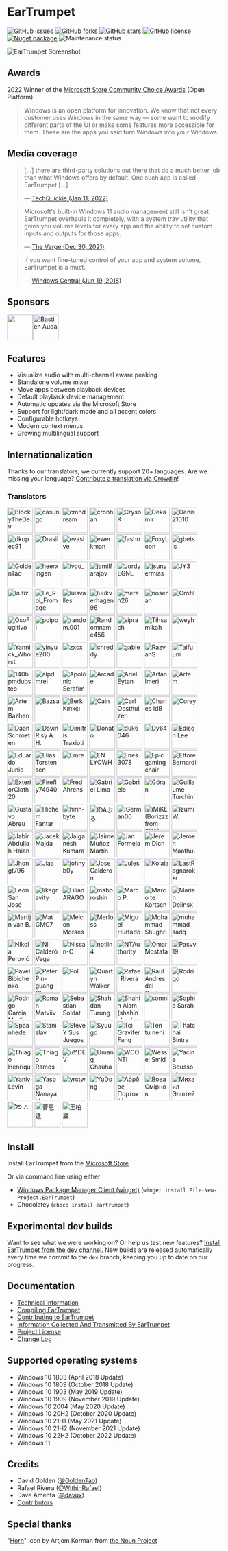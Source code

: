 # EarTrumpet

[![GitHub issues](https://img.shields.io/github/issues/File-New-Project/EarTrumpet?style=flat-square)](https://github.com/File-New-Project/EarTrumpet/issues) [![GitHub forks](https://img.shields.io/github/forks/File-New-Project/EarTrumpet?style=flat-square)](https://github.com/File-New-Project/EarTrumpet/network) [![GitHub stars](https://img.shields.io/github/stars/File-New-Project/EarTrumpet?style=flat-square)](https://github.com/File-New-Project/EarTrumpet/stargazers) [![GitHub license](https://img.shields.io/github/license/File-New-Project/EarTrumpet?style=flat-square)](https://github.com/File-New-Project/EarTrumpet/blob/master/LICENSE) [![Nuget package](https://img.shields.io/chocolatey/v/eartrumpet?style=flat-square)](https://chocolatey.org/packages/eartrumpet) ![Maintenance status](https://img.shields.io/maintenance/yes/2024?style=flat-square)

![EarTrumpet Screenshot](./Graphics/hero.gif)


## Awards

2022 Winner of the [Microsoft Store Community Choice Awards](https://blogs.windows.com/windowsdeveloper/2022/05/27/announcing-the-microsoft-store-app-awards-winners/#:~:text=open%20platform%20category) (Open Platform)
> Windows is an open platform for innovation. We know that not every customer uses Windows in the same way — some want to modify different parts of the UI or make some features more accessible for them. These are the apps you said turn Windows into your Windows.

## Media coverage

> [...] there are third-party solutions out there that do a much better job than what Windows offers by default. One such app is called EarTrumpet [...]
>
> &mdash; [TechQuickie (Jan 11, 2022)](https://www.youtube.com/watch?v=xQvp5HzY9xc)

> Microsoft's built-in Windows 11 audio management still isn't great. EarTrumpet overhauls it completely, with a system tray utility that gives you volume levels for every app and the ability to set custom inputs and outputs for those apps.
>
> &mdash; [The Verge (Dec 30, 2021)](https://www.theverge.com/22837232/windows-11-pc-best-apps-microsoft-2021)

> If you want fine-tuned control of your app and system volume, EarTrumpet is a must.
>
> &mdash; [Windows Central (Jun 19, 2018)](https://www.windowscentral.com/eartrumpet-review-best-audio-control-app-windows)

## Sponsors

<!-- sponsors --><a href="https://github.com/PykeMann"><img src="https://github.com/PykeMann.png" width="60px" alt="" title="" /></a><a href="https://github.com/audabas"><img src="https://github.com/audabas.png" width="60px" alt="Bastien Auda" title="Bastien Auda" /></a><!-- sponsors -->

## Features

* Visualize audio with multi-channel aware peaking
* Standalone volume mixer
* Move apps between playback devices
* Default playback device management
* Automatic updates via the Microsoft Store
* Support for light/dark mode and all accent colors
* Configurable hotkeys
* Modern context menus
* Growing multilingual support

## Internationalization

Thanks to our translators, we currently support 20+ languages. Are we missing your language? [Contribute a translation via Crowdin](https://crowdin.com/project/eartrumpet)!

### Translators

<!-- begin-translators -->
<img src="https://crowdin-static.downloads.crowdin.com/avatar/14872330/medium/d38d40292450e14db39f113194629c0c_default.png" width="60" alt="BlockyTheDev" title="BlockyTheDev" /> <img src="https://crowdin-static.downloads.crowdin.com/avatar/13330267/medium/b159ba7979de040c86a4397a0a2115c6.png" width="60" alt="casungo" title="casungo" /> <img src="https://crowdin-static.downloads.crowdin.com/avatar/12749175/medium/b95993758d781b934c040afaf0d5416a_default.png" width="60" alt="cmhdream" title="cmhdream" /> <img src="https://crowdin-static.downloads.crowdin.com/avatar/14308340/medium/bad9ca0853fe4d9770b19f99988ad7de_default.png" width="60" alt="cronhan" title="cronhan" /> <img src="https://crowdin-static.downloads.crowdin.com/avatar/14670476/medium/7c2feaab8de1a13a5a45d75cc1b28273_default.png" width="60" alt="CrysoK" title="CrysoK" /> <img src="https://crowdin-static.downloads.crowdin.com/avatar/13316318/medium/e0c4affb2a9a069c2d1b3cddf968a681.jpg" width="60" alt="Dekamir" title="Dekamir" /> <img src="https://crowdin-static.downloads.crowdin.com/avatar/15327302/medium/51d366e487e262cc9594d6b7dd68b35b_default.png" width="60" alt="Denis21010" title="Denis21010" /> <img src="https://crowdin-static.downloads.crowdin.com/avatar/15808639/medium/9de31b34118e395637343527bdee44da_default.png" width="60" alt="dkopec91" title="dkopec91" /> <img src="https://crowdin-static.downloads.crowdin.com/avatar/15970109/medium/ba21a1e47818b358efda3b1713d8ae0a.png" width="60" alt="Drasil" title="Drasil" /> <img src="https://crowdin-static.downloads.crowdin.com/avatar/16628531/medium/0d041ba415436a324f4265a0c37dcdfa.png" width="60" alt="evasive" title="evasive" /> <img src="https://crowdin-static.downloads.crowdin.com/avatar/14308282/medium/cac5243a5f30c5a57f40cf0a54db1122_default.png" width="60" alt="ewerkman" title="ewerkman" /> <img src="https://crowdin-static.downloads.crowdin.com/avatar/12919147/medium/3ec704edc2b1d72403757fb5bcedc208_default.png" width="60" alt="fashni" title="fashni" /> <img src="https://crowdin-static.downloads.crowdin.com/avatar/15555685/medium/c26effff6ae343d5972fe8372a40d2d0.png" width="60" alt="FoxyLoon" title="FoxyLoon" /> <img src="https://crowdin-static.downloads.crowdin.com/avatar/15267142/medium/b2026ac455aebad9dadb28d01a477e3e_default.png" width="60" alt="gbetsis" title="gbetsis" /> <img src="https://crowdin-static.downloads.crowdin.com/avatar/14309406/medium/994b9ee8f483e039dc65ee5d4efba5b4_default.png" width="60" alt="GoldenTao" title="GoldenTao" /> <img src="https://crowdin-static.downloads.crowdin.com/avatar/16087014/medium/f7d9ed53665b661827e08b23a2295ff5_default.png" width="60" alt="heerxingen" title="heerxingen" /> <img src="https://crowdin-static.downloads.crowdin.com/avatar/15783175/medium/7a55d8002ca14dc6f8a4199546c675a6_default.png" width="60" alt="ivoo_" title="ivoo_" /> <img src="https://crowdin-static.downloads.crowdin.com/avatar/16612717/medium/a28749450c7893af0a742392c37fd359_default.png" width="60" alt="jamilfarajov" title="jamilfarajov" /> <img src="https://crowdin-static.downloads.crowdin.com/avatar/15097137/medium/8f2d8386e1185d8f302ed914d98c8488.png" width="60" alt="JordyEGNL" title="JordyEGNL" /> <img src="https://crowdin-static.downloads.crowdin.com/avatar/14817870/medium/cb2eb004e1cd51f9e98e7c9436b64eb5_default.png" width="60" alt="jsunyermias" title="jsunyermias" /> <img src="https://crowdin-static.downloads.crowdin.com/avatar/14630722/medium/1700b0fe117ee7026a6bff2aa37295a9_default.png" width="60" alt="JY3" title="JY3" /> <img src="https://crowdin-static.downloads.crowdin.com/avatar/12958483/medium/a18d9b484e0d449f3cdc9074ac3d7a0e_default.png" width="60" alt="kutiz" title="kutiz" /> <img src="https://crowdin-static.downloads.crowdin.com/avatar/15398042/medium/f81c48ee9ae7db632a0e061a47563b3f.png" width="60" alt="Le_Roi_Fromage" title="Le_Roi_Fromage" /> <img src="https://crowdin-static.downloads.crowdin.com/avatar/14813030/medium/644460ffb131e3d2083c28a75734f5b9_default.png" width="60" alt="luisvalles" title="luisvalles" /> <img src="https://crowdin-static.downloads.crowdin.com/avatar/14810974/medium/3283d948785c0fb6c983138140b828a8_default.png" width="60" alt="luukverhagen96" title="luukverhagen96" /> <img src="https://crowdin-static.downloads.crowdin.com/avatar/14677952/medium/c78ed52a3ce400b14f004fc782f9da92_default.png" width="60" alt="merah26" title="merah26" /> <img src="https://crowdin-static.downloads.crowdin.com/avatar/15101593/medium/7ba86a681950eccf6be0e4e368979a7f_default.png" width="60" alt="noseran" title="noseran" /> <img src="https://crowdin-static.downloads.crowdin.com/avatar/13946509/medium/fb250074d3e8e2ece44a96e1ce7c89f7_default.png" width="60" alt="Orofil" title="Orofil" /> <img src="https://crowdin-static.downloads.crowdin.com/avatar/14232896/medium/80e76b2ea46645c0a82837f82f841470_default.png" width="60" alt="OsoFugitivo" title="OsoFugitivo" /> <img src="https://crowdin-static.downloads.crowdin.com/avatar/15374728/medium/9dc09bcf3af4aea89ca137b3f3e196c9_default.png" width="60" alt="poipoi" title="poipoi" /> <img src="https://crowdin-static.downloads.crowdin.com/avatar/14311344/medium/2b7a3a073dd0b90deea572db691cc734_default.png" width="60" alt="random.001" title="random.001" /> <img src="https://crowdin-static.downloads.crowdin.com/avatar/13105668/medium/5a07864ec401e977450ada2d1d7f88de_default.png" width="60" alt="Randomname456" title="Randomname456" /> <img src="https://crowdin-static.downloads.crowdin.com/avatar/15748955/medium/7626ec8c38a97c05d5da7f6feab1d583_default.png" width="60" alt="siprach" title="siprach" /> <img src="https://crowdin-static.downloads.crowdin.com/avatar/13650547/medium/cf071114cd0cf19477b1a798f8f7ede8_default.png" width="60" alt="Tihsamikah" title="Tihsamikah" /> <img src="https://crowdin-static.downloads.crowdin.com/avatar/14974199/medium/8ebcdd57e6d382411d3c883fe7f6a6a6_default.png" width="60" alt="weyh" title="weyh" /> <img src="https://crowdin-static.downloads.crowdin.com/avatar/15967701/medium/642f4846085e28561dd2c1925943b3c3_default.png" width="60" alt="Yannick_Whorst" title="Yannick_Whorst" /> <img src="https://crowdin-static.downloads.crowdin.com/avatar/13143242/medium/bbadb983963fa8490e4226b17a838d30.jpeg" width="60" alt="yinyue200" title="yinyue200" /> <img src="https://crowdin-static.downloads.crowdin.com/avatar/13774501/medium/69b1d353773a662aff1633b0e4f2fddf_default.png" width="60" alt="zxcx" title="zxcx" /> <img src="https://crowdin-static.downloads.crowdin.com/avatar/9483/medium/f85c72e3a9f45b60de6c7d9d66534884_default.png" width="60" alt="chreddy" title="chreddy" /> <img src="https://crowdin-static.downloads.crowdin.com/avatar/12369651/medium/7fe177b1c102dad0579f1dc080abccd0.jpg" width="60" alt="gable" title="gable" /> <img src="https://crowdin-static.downloads.crowdin.com/avatar/12776255/medium/bc26f83e53902c22a2897526c38bc6ff_default.png" width="60" alt="RazvanS" title="RazvanS" /> <img src="https://crowdin-static.downloads.crowdin.com/avatar/12339223/medium/d87f31be32da1abf875cccc652c91dd7_default.png" width="60" alt="Taifuuni" title="Taifuuni" /> <img src="https://crowdin-static.downloads.crowdin.com/avatar/15783935/medium/5f94215ab3295606027f337039073160.jpeg" width="60" alt="140bpmdubstep" title="140bpmdubstep" /> <img src="https://crowdin-static.downloads.crowdin.com/avatar/15100557/medium/a17422cbc9cc74aff1bc268f3232400e.png" width="60" alt="alpdmrel" title="alpdmrel" /> <img src="https://crowdin-static.downloads.crowdin.com/avatar/14797892/medium/73cc1c9edba3ec76b93d8a52889751b7_default.png" width="60" alt="Apolônio Serafim" title="Apolônio Serafim" /> <img src="https://crowdin-static.downloads.crowdin.com/avatar/14665986/medium/83418b2b4bc3985746dcf8067f3cf729.jpeg" width="60" alt="Arcade" title="Arcade" /> <img src="https://crowdin-static.downloads.crowdin.com/avatar/15238102/medium/7a8ca83aca2acc4f4fa212add6e90a20.jpeg" width="60" alt="Ariel Eytan" title="Ariel Eytan" /> <img src="https://crowdin-static.downloads.crowdin.com/avatar/14561478/medium/4d3f3b4ff5d03bf3789f59bca14d119b.jpg" width="60" alt="Artan Imeri" title="Artan Imeri" /> <img src="https://crowdin-static.downloads.crowdin.com/avatar/13600943/medium/06fea29b3b10610bc357e78cc8b8a81c.png" width="60" alt="Artem" title="Artem" /> <img src="https://crowdin-static.downloads.crowdin.com/avatar/13038722/medium/44e66f4b32f8838ac6165e8d5760f701.jpg" width="60" alt="Artem Bazhenov" title="Artem Bazhenov" /> <img src="https://crowdin-static.downloads.crowdin.com/avatar/13452961/medium/c1816f4fa3773e94fb8f97dbcf8aa030.jpg" width="60" alt="Bazsa" title="Bazsa" /> <img src="https://crowdin-static.downloads.crowdin.com/avatar/15240128/medium/ad4390b99e497fd08669c8f9aa58a0cd.jpeg" width="60" alt="Berk Kırıkçı" title="Berk Kırıkçı" /> <img src="https://crowdin-static.downloads.crowdin.com/avatar/16626235/medium/1b681f1e2ff7676ad73d3914cfdeeaab.jpeg" width="60" alt="Cain" title="Cain" /> <img src="https://crowdin-static.downloads.crowdin.com/avatar/14844934/medium/3e0ce84cd49f71bf1e102c6818b749c3.png" width="60" alt="Carl Oosthuizen" title="Carl Oosthuizen" /> <img src="https://crowdin-static.downloads.crowdin.com/avatar/15432564/medium/7a66d241f43fc326d6e178d972ad60b2.jpeg" width="60" alt="Charles IdB" title="Charles IdB" /> <img src="https://crowdin-static.downloads.crowdin.com/avatar/14074895/medium/b632b9964d4c4d7c368f2316e1cba408.png" width="60" alt="Corey" title="Corey" /> <img src="https://crowdin-static.downloads.crowdin.com/avatar/15129337/medium/a5267425bc6d8c0ef636fd99716c50d9.png" width="60" alt="Daan Schroeten" title="Daan Schroeten" /> <img src="https://crowdin-static.downloads.crowdin.com/avatar/13559595/medium/e7a36cb985b6faac8881c9d987526675.png" width="60" alt="Davin Risy A. H." title="Davin Risy A. H." /> <img src="https://crowdin-static.downloads.crowdin.com/avatar/13266874/medium/baa6126ab777c263dc67ad35bf307962.jpg" width="60" alt="Dimitris Traxiotis" title="Dimitris Traxiotis" /> <img src="https://crowdin-static.downloads.crowdin.com/avatar/13578856/medium/251c7ade449c995d85a200c81559f5f4.jpg" width="60" alt="Donato" title="Donato" /> <img src="https://crowdin-static.downloads.crowdin.com/avatar/14310562/medium/ddffb5e514dbe950aed40a1b5de9b9a7.jpg" width="60" alt="duk6046" title="duk6046" /> <img src="https://crowdin-static.downloads.crowdin.com/avatar/13630281/medium/fb862b5ff55daaac221ddf332736a59a.jpeg" width="60" alt="Dy64" title="Dy64" /> <img src="https://crowdin-static.downloads.crowdin.com/avatar/12541873/medium/6b3ae953acf0b631623bd293bf87293c.png" width="60" alt="Edison Lee" title="Edison Lee" /> <img src="https://crowdin-static.downloads.crowdin.com/avatar/15544785/medium/18860b133c4f8af7942eb753e5e5d557.jpeg" width="60" alt="Eduardo Junio" title="Eduardo Junio" /> <img src="https://crowdin-static.downloads.crowdin.com/avatar/16122704/medium/191ecfb3c4efbf969b2f97afd0c54132.jpeg" width="60" alt="Elias Torstensen" title="Elias Torstensen" /> <img src="https://crowdin-static.downloads.crowdin.com/avatar/12830604/medium/2a143b2c7cf0203d2a55c16a24b9d21f.jpg" width="60" alt="Emre" title="Emre" /> <img src="https://crowdin-static.downloads.crowdin.com/avatar/14730934/medium/f863a2ca748957ffbc0ad9108a14cc92.jpg" width="60" alt="EN LYOWH" title="EN LYOWH" /> <img src="https://crowdin-static.downloads.crowdin.com/avatar/14827072/medium/f8c4e92cdf974b21d4969750bf7734d5.png" width="60" alt="Enes 3078" title="Enes 3078" /> <img src="https://crowdin-static.downloads.crowdin.com/avatar/14885042/medium/7e91c11908d9caa2fe71e1d88add03d2.png" width="60" alt="Epic gaming chair" title="Epic gaming chair" /> <img src="https://crowdin-static.downloads.crowdin.com/avatar/16572919/medium/5b0d7c6d7e786dc0f36f12f1a4a568f1.png" width="60" alt="Ettore Bernardi" title="Ettore Bernardi" /> <img src="https://crowdin-static.downloads.crowdin.com/avatar/14364106/medium/28e1ec673d60ca2b816e35ee3a0b9e6f.png" width="60" alt="ExteriorCloth20" title="ExteriorCloth20" /> <img src="https://crowdin-static.downloads.crowdin.com/avatar/14308338/medium/4bf9aa2f14d9c2885c08621b58c28915.jpeg" width="60" alt="Firefly74940" title="Firefly74940" /> <img src="https://crowdin-static.downloads.crowdin.com/avatar/14308306/medium/7a507059aea640e6f6d3f82447831003.jpeg" width="60" alt="Fred Ahrens" title="Fred Ahrens" /> <img src="https://crowdin-static.downloads.crowdin.com/avatar/13542306/medium/f83eed4a067b1420e23a93374f8c3201_default.png" width="60" alt="Gabriel Lima" title="Gabriel Lima" /> <img src="https://crowdin-static.downloads.crowdin.com/avatar/13047529/medium/198ab9def084738aed803ccd4bb513c2.jpg" width="60" alt="Gabriele" title="Gabriele" /> <img src="https://crowdin-static.downloads.crowdin.com/avatar/12416181/medium/2864d29be808543d56f9e210a06ad934.jpg" width="60" alt="Göran" title="Göran" /> <img src="https://crowdin-static.downloads.crowdin.com/avatar/12974300/medium/32204f326bcb4f96462478242d42e080.JPG" width="60" alt="Guillaume Turchini" title="Guillaume Turchini" /> <img src="https://crowdin-static.downloads.crowdin.com/avatar/15252782/medium/80a0857613f002c9342677a1e3bc633d.jpeg" width="60" alt="Gustavo Abreu" title="Gustavo Abreu" /> <img src="https://crowdin-static.downloads.crowdin.com/avatar/16423104/medium/17ab422688c11d2f67060a27a04dd4de.jpeg" width="60" alt="Hichem Fantar" title="Hichem Fantar" /> <img src="https://crowdin-static.downloads.crowdin.com/avatar/14807610/medium/c116d37dacdba89e727a093458cfeed3.png" width="60" alt="hirin-byte" title="hirin-byte" /> <img src="https://crowdin-static.downloads.crowdin.com/avatar/14777148/medium/eacad532662cec7444b39a04b6f8b781.png" width="60" alt="IDAぷろ" title="IDAぷろ" /> <img src="https://crowdin-static.downloads.crowdin.com/avatar/14028282/medium/325e802fedad904f1260fdfc420ede8e.png" width="60" alt="iGerman00" title="iGerman00" /> <img src="https://crowdin-static.downloads.crowdin.com/avatar/13811295/medium/9e5c76b6a10754546fc3103073ee3730.png" width="60" alt="iMiKE (Borizzz from XDA)" title="iMiKE (Borizzz from XDA)" /> <img src="https://crowdin-static.downloads.crowdin.com/avatar/12813062/medium/98c8a5adc56049856afa66b585626c29.jpg" width="60" alt="Izumi W." title="Izumi W." /> <img src="https://crowdin-static.downloads.crowdin.com/avatar/15727509/medium/10365e2a5116480e7e251e433d31c950.png" width="60" alt="Jabir Abdullah Haian" title="Jabir Abdullah Haian" /> <img src="https://crowdin-static.downloads.crowdin.com/avatar/14632244/medium/1ac43a9aca06f037a3d672b86d295584.jpeg" width="60" alt="Jacek Majda" title="Jacek Majda" /> <img src="https://crowdin-static.downloads.crowdin.com/avatar/13608356/medium/5a67767dc97df69d42e69e84aa7f8a28.jpg" width="60" alt="Jaiganésh Kumaran" title="Jaiganésh Kumaran" /> <img src="https://crowdin-static.downloads.crowdin.com/avatar/12842611/medium/48731ed87bd7950feb032e5a8ddcd9ab.jpg" width="60" alt="Jaime Muñoz Martín" title="Jaime Muñoz Martín" /> <img src="https://crowdin-static.downloads.crowdin.com/avatar/14102781/medium/1b7a397ba4b6b75b70d4cd5bff01e805.png" width="60" alt="Jan Formela" title="Jan Formela" /> <img src="https://crowdin-static.downloads.crowdin.com/avatar/14575810/medium/62411610dc7dcd65c6b70dcce6054a18.png" width="60" alt="Jerem Dlcn" title="Jerem Dlcn" /> <img src="https://crowdin-static.downloads.crowdin.com/avatar/12346627/medium/15087fbf50ddc9e2927bff8d45227d54.jpg" width="60" alt="Jeroen Maathuis" title="Jeroen Maathuis" /> <img src="https://crowdin-static.downloads.crowdin.com/avatar/14858992/medium/156ee7e3baf40a3b061ef1a21a6948ea.png" width="60" alt="Jhongt796" title="Jhongt796" /> <img src="https://crowdin-static.downloads.crowdin.com/avatar/13573718/medium/f6c2b81316684f96734a17d70f57ad5d.jpg" width="60" alt="Jiaa" title="Jiaa" /> <img src="https://crowdin-static.downloads.crowdin.com/avatar/14699602/medium/515da61679e1065469fafe1dfa1dbb0a.jpeg" width="60" alt="johnyb0y" title="johnyb0y" /> <img src="https://crowdin-static.downloads.crowdin.com/avatar/14665122/medium/4abd13b512be8b419f1df13784c09d93.jpeg" width="60" alt="Jose Calderon" title="Jose Calderon" /> <img src="https://crowdin-static.downloads.crowdin.com/avatar/15904135/medium/529077dfebfec80e43eff73cc5f29c38.png" width="60" alt="Jules" title="Jules" /> <img src="https://crowdin-static.downloads.crowdin.com/avatar/15399270/medium/d827910a3818fd05e49f13a9c735ce31.jpeg" width="60" alt="Kolala" title="Kolala" /> <img src="https://crowdin-static.downloads.crowdin.com/avatar/14950449/medium/245040d1111d7e754eae46e3e17b4687.jpeg" width="60" alt="LastRagnarokkr" title="LastRagnarokkr" /> <img src="https://crowdin-static.downloads.crowdin.com/avatar/12732819/medium/f7c4901e999fc076ac8e081386f22a9a.png" width="60" alt="Leon San José Larsson" title="Leon San José Larsson" /> <img src="https://crowdin-static.downloads.crowdin.com/avatar/16142300/medium/4e8183bd05ab1054931145d38fa3275e.jpeg" width="60" alt="likegravity" title="likegravity" /> <img src="https://crowdin-static.downloads.crowdin.com/avatar/14700644/medium/a3afbfe8ebc9b81b1fd4e77fb2f1dd15.jpeg" width="60" alt="Lilian ARAGO" title="Lilian ARAGO" /> <img src="https://crowdin-static.downloads.crowdin.com/avatar/14165949/medium/6294dfb63294bd57da6208cbf79546de.png" width="60" alt="maboroshin" title="maboroshin" /> <img src="https://crowdin-static.downloads.crowdin.com/avatar/13541741/medium/98b008c02279ab89bc1be4f8d022dbc5.jpg" width="60" alt="Marco P." title="Marco P." /> <img src="https://crowdin-static.downloads.crowdin.com/avatar/13517065/medium/623fcb5e60d02deb86ef01c00a9a618d.jpg" width="60" alt="Marco te Kortschot" title="Marco te Kortschot" /> <img src="https://crowdin-static.downloads.crowdin.com/avatar/14191847/medium/41c2768c383d8d2113028c1b0cc9e53f_default.png" width="60" alt="Marian Dolinský" title="Marian Dolinský" /> <img src="https://crowdin-static.downloads.crowdin.com/avatar/29290/medium/212cdece08139291e40600ba9f984c33_default.png" width="60" alt="Martijn van B." title="Martijn van B." /> <img src="https://crowdin-static.downloads.crowdin.com/avatar/15826833/medium/3e196c7999fe781f4c69e36aec602157.jpeg" width="60" alt="Mat GMC7" title="Mat GMC7" /> <img src="https://crowdin-static.downloads.crowdin.com/avatar/12691360/medium/1972915fe8906cc80c37cc3e93c116f0_default.png" width="60" alt="Melcon Moraes" title="Melcon Moraes" /> <img src="https://crowdin-static.downloads.crowdin.com/avatar/14677180/medium/85d459ce0f5acace6777b8995804b9ed.jpg" width="60" alt="Merloss" title="Merloss" /> <img src="https://crowdin-static.downloads.crowdin.com/avatar/14308274/medium/18f21a28039e5d36454388d150840b19.jpeg" width="60" alt="Miguel Hurtado" title="Miguel Hurtado" /> <img src="https://crowdin-static.downloads.crowdin.com/avatar/14593474/medium/0ee238ef2b9f6a8b60c1c5090de9e212.jpeg" width="60" alt="Mohammad Shughri" title="Mohammad Shughri" /> <img src="https://crowdin-static.downloads.crowdin.com/avatar/15729861/medium/f64ee22471b56560676856e9237b6e27.jpeg" width="60" alt="muhammad sadq " title="muhammad sadq " /> <img src="https://crowdin-static.downloads.crowdin.com/avatar/13856939/medium/fa8d8cedef0ed56ad4d28a37bf19e389.jpeg" width="60" alt="Nikola Perović" title="Nikola Perović" /> <img src="https://crowdin-static.downloads.crowdin.com/avatar/14735980/medium/ead5bccda5e9f1444871f861cf1465ef.jpeg" width="60" alt="Nil Calderó Vega" title="Nil Calderó Vega" /> <img src="https://crowdin-static.downloads.crowdin.com/avatar/15386352/medium/7df214fbcaf299a2e03660481c2791d6.png" width="60" alt="Nissan-O" title="Nissan-O" /> <img src="https://crowdin-static.downloads.crowdin.com/avatar/15434450/medium/bf2311cb92f429b2420bf4cbba2e5124.png" width="60" alt="notlin4" title="notlin4" /> <img src="https://crowdin-static.downloads.crowdin.com/avatar/14308858/medium/2824f71dddf2973c4a5b531e44a6e6e5.jpg" width="60" alt="NTAuthority" title="NTAuthority" /> <img src="https://crowdin-static.downloads.crowdin.com/avatar/12926745/medium/1eac4c9f7271d3ce79cd5d9432604d9a.jpg" width="60" alt="Omar Mostafa" title="Omar Mostafa" /> <img src="https://crowdin-static.downloads.crowdin.com/avatar/14888044/medium/e97ab716e09e8af9bb21e65f977d9970.png" width="60" alt="Pasvv19" title="Pasvv19" /> <img src="https://crowdin-static.downloads.crowdin.com/avatar/14964547/medium/b9d000864d028e54d580d26331a1571e.jpeg" width="60" alt="Pavel Bibichenko" title="Pavel Bibichenko" /> <img src="https://crowdin-static.downloads.crowdin.com/avatar/2952/medium/ebf0ac39dcaa7069d771310e63bd32dc_default.png" width="60" alt="Peter Pin-guang Chen" title="Peter Pin-guang Chen" /> <img src="https://crowdin-static.downloads.crowdin.com/avatar/15052449/medium/54e00aaf0028ee0132e5719604e1b1ed.jpeg" width="60" alt="Pol" title="Pol" /> <img src="https://crowdin-static.downloads.crowdin.com/avatar/13998735/medium/18f97a8233b24aaa697f2f6890acd579.png" width="60" alt="Quartyn Walker" title="Quartyn Walker" /> <img src="https://crowdin-static.downloads.crowdin.com/avatar/14308154/medium/303307459679a720572e4f315a990e32.png" width="60" alt="Rafael Rivera" title="Rafael Rivera" /> <img src="https://crowdin-static.downloads.crowdin.com/avatar/12929130/medium/5701b9d8cbe77ff718d46ac481042106.jpg" width="60" alt="Raul Andres del Canto Zahr" title="Raul Andres del Canto Zahr" /> <img src="https://crowdin-static.downloads.crowdin.com/avatar/12522483/medium/87a014f599e0caba500684e96c1d7ee4_default.png" width="60" alt="Rodrigo" title="Rodrigo" /> <img src="https://crowdin-static.downloads.crowdin.com/avatar/13929217/medium/680fa5433ed52756443b29efb2150f48.jpg" width="60" alt="Rodrigo Garcia Martin" title="Rodrigo Garcia Martin" /> <img src="https://crowdin-static.downloads.crowdin.com/avatar/13958355/medium/7bee7f23e1c63f2e614a539d2d544357.png" width="60" alt="Roman Matviiv" title="Roman Matviiv" /> <img src="https://crowdin-static.downloads.crowdin.com/avatar/15209700/medium/b397494f3b30da776097521bd0d42a3b.jpg" width="60" alt="Sebastian Soldat" title="Sebastian Soldat" /> <img src="https://crowdin-static.downloads.crowdin.com/avatar/13043045/medium/1832032ac5c873fdadc40920b37c1058.jpg" width="60" alt="Shahdan Turung" title="Shahdan Turung" /> <img src="https://crowdin-static.downloads.crowdin.com/avatar/16466045/medium/8db81342c9b72a258c4d18a508c930ed.jpeg" width="60" alt="Shahin Alam (shahin alam)" title="Shahin Alam (shahin alam)" /> <img src="https://crowdin-static.downloads.crowdin.com/avatar/14676966/medium/5229af30e768be5ef251c2c13164dbbd_default.png" width="60" alt="somni" title="somni" /> <img src="https://crowdin-static.downloads.crowdin.com/avatar/15919387/medium/c9c27be7d33780909fb770b0dcf74da4.jpeg" width="60" alt="Sophia Sarah" title="Sophia Sarah" /> <img src="https://crowdin-static.downloads.crowdin.com/avatar/14405616/medium/d4bcf370dceb8161b924c3260e033ea6.png" width="60" alt="Spaanhede" title="Spaanhede" /> <img src="https://crowdin-static.downloads.crowdin.com/avatar/13851339/medium/a794c857be32c2667344e09b8a74ecbd.jpeg" width="60" alt="Stanislav" title="Stanislav" /> <img src="https://crowdin-static.downloads.crowdin.com/avatar/14229382/medium/e1fbedc7a13497d4ab2098411bb8d6cb.png" width="60" alt="Steve Y Sus Juegos" title="Steve Y Sus Juegos" /> <img src="https://crowdin-static.downloads.crowdin.com/avatar/15445162/medium/32375d4cebe678e0e8af3e52ef3e8c80.jpeg" width="60" alt="Syuugo" title="Syuugo" /> <img src="https://crowdin-static.downloads.crowdin.com/avatar/14824284/medium/61217f7dac49cff41ea578d0b449669e.jpeg" width="60" alt="Tci Gravifer Fang" title="Tci Gravifer Fang" /> <img src="https://crowdin-static.downloads.crowdin.com/avatar/13888473/medium/4ffdd5a168c9f44ad841b16037743e0f.jpg" width="60" alt="Ten tu není" title="Ten tu není" /> <img src="https://crowdin-static.downloads.crowdin.com/avatar/15346744/medium/9cdd79ccdc195fe4bf80d9fc55c0b392.jpeg" width="60" alt="Thatchai Sintra" title="Thatchai Sintra" /> <img src="https://crowdin-static.downloads.crowdin.com/avatar/12773928/medium/9212d427b61e4724e85bc03d48ead7d4.png" width="60" alt="Thiago Henrique da Silva" title="Thiago Henrique da Silva" /> <img src="https://crowdin-static.downloads.crowdin.com/avatar/15881037/medium/c9edb062fe97f065c15f50b0e51de18e.png" width="60" alt="Thiago Ramos" title="Thiago Ramos" /> <img src="https://crowdin-static.downloads.crowdin.com/avatar/13539607/medium/41693ad9493a7b911749c6cdcbf8d357_default.png" width="60" alt="u!^DEV" title="u!^DEV" /> <img src="https://crowdin-static.downloads.crowdin.com/avatar/15100993/medium/bcb6ece4c1b5b08d32c1a3c0889b8f6e.jpeg" width="60" alt="Umang Chauhan" title="Umang Chauhan" /> <img src="https://crowdin-static.downloads.crowdin.com/avatar/14679092/medium/589e4b1fec3cf774cbd6f2bad1fba733.jpeg" width="60" alt="WCONTI" title="WCONTI" /> <img src="https://crowdin-static.downloads.crowdin.com/avatar/14702386/medium/9dcd47d206da5952ead87de3d692b6ec.jpeg" width="60" alt="Wessel Smid" title="Wessel Smid" /> <img src="https://crowdin-static.downloads.crowdin.com/avatar/13309066/medium/22aba64233b225b1e73b700584f9ada7.jpg" width="60" alt="Yacine Boussoufa" title="Yacine Boussoufa" /> <img src="https://crowdin-static.downloads.crowdin.com/avatar/13501302/medium/610cf496d138c51448bb14f7ea813ed7.jpeg" width="60" alt="Yaniv Levin" title="Yaniv Levin" /> <img src="https://crowdin-static.downloads.crowdin.com/avatar/16557429/medium/c8cc9cff2045b6f8655cbc9f62b91997.jpeg" width="60" alt="Yasoga Nanayakkarawasam" title="Yasoga Nanayakkarawasam" /> <img src="https://crowdin-static.downloads.crowdin.com/avatar/14937273/medium/2c3b8a43cd5f93681a34d4c37a9d3e5f.png" width="60" alt="yrctw" title="yrctw" /> <img src="https://crowdin-static.downloads.crowdin.com/avatar/13828709/medium/2d6846dca4f720b6e1ac73ed5bd7e949.jpg" width="60" alt="YuDong" title="YuDong" /> <img src="https://crowdin-static.downloads.crowdin.com/avatar/16253718/medium/1bb79c548873635abfd4ff9d43199cd9.jpeg" width="60" alt="Λόρδος Πορτοκάλης" title="Λόρδος Πορτοκάλης" /> <img src="https://crowdin-static.downloads.crowdin.com/avatar/15238672/medium/7e90a2f77e034e7463b1f1d24eedd645.png" width="60" alt="Вова Смірнов" title="Вова Смірнов" /> <img src="https://crowdin-static.downloads.crowdin.com/avatar/14750132/medium/909fb18f45c4a69b8227ddbd7a7433e0.png" width="60" alt="Михаил Эпштейн" title="Михаил Эпштейн" /> <img src="https://crowdin-static.downloads.crowdin.com/avatar/15603175/medium/81923d48d6975b1cdc5f2bc0e084e74e.png" width="60" alt="י. פל." title="י. פל." /> <img src="https://crowdin-static.downloads.crowdin.com/avatar/12960382/medium/efd52e2c41be32bfd52569ac15d228b7.jpg" width="60" alt="曹恩逢" title="曹恩逢" /> <img src="https://crowdin-static.downloads.crowdin.com/avatar/14810144/medium/92b0ea42c77ff3689d6bbd05dbb2c332.png" width="60" alt="王柏崴" title="王柏崴" />
<!-- end-translators -->

## Install

Install EarTrumpet from the [Microsoft Store](https://www.microsoft.com/store/apps/9nblggh516xp)

Or via command line using either
- [Windows Package Manager Client (winget)](https://github.com/microsoft/winget-cli) (`winget install File-New-Project.EarTrumpet`)
- Chocolatey (`choco install eartrumpet`)

## Experimental dev builds

Want to see what we were working on? Or help us test new features? [Install EarTrumpet from the dev channel.](https://install.eartrumpet.app/dev/EarTrumpet.Package.appinstaller) New builds are released automatically every time we commit to the `dev` branch, keeping you up to date on our progress.

## Documentation
* [Technical Information](./EarTrumpet/README.md)
* [Compiling EarTrumpet](./COMPILING.md)
* [Contributing to EarTrumpet](./CONTRIBUTING.md)
* [Information Collected And Transmitted By EarTrumpet](./PRIVACY.md)
* [Project License](./LICENSE)
* [Change Log](./CHANGELOG.md)

## Supported operating systems
- Windows 10 1803 (April 2018 Update)
- Windows 10 1809 (October 2018 Update)
- Windows 10 1903 (May 2019 Update)
- Windows 10 1909 (November 2019 Update)
- Windows 10 2004 (May 2020 Update)
- Windows 10 20H2 (October 2020 Update)
- Windows 10 21H1 (May 2021 Update)
- Windows 10 21H2 (November 2021 Update)
- Windows 10 22H2 (October 2022 Update)
- Windows 11

## Credits
- David Golden ([@GoldenTao](https://www.twitter.com/GoldenTao))
- Rafael Rivera ([@WithinRafael](https://www.twitter.com/WithinRafael))
- Dave Amenta ([@davux](https://www.twitter.com/davux))
- [Contributors](https://github.com/File-New-Project/EarTrumpet/graphs/contributors)

## Special thanks

"[Horn](https://thenounproject.com/icon/horn-125731/)" icon by Artjom Korman from [the Noun Project](https://thenounproject.com/)











